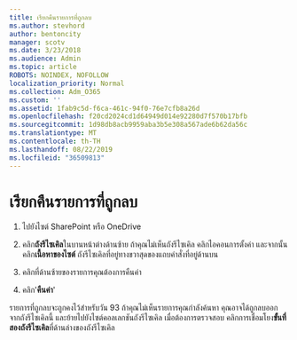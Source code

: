 ```yaml
---
title: เรียกคืนรายการที่ถูกลบ
ms.author: stevhord
author: bentoncity
manager: scotv
ms.date: 3/23/2018
ms.audience: Admin
ms.topic: article
ROBOTS: NOINDEX, NOFOLLOW
localization_priority: Normal
ms.collection: Adm_O365
ms.custom: ''
ms.assetid: 1fab9c5d-f6ca-461c-94f0-76e7cfb8a26d
ms.openlocfilehash: f20cd2024cd1d64949d014e92280d7f570b17bfb
ms.sourcegitcommit: 1d98db8acb9959aba3b5e308a567ade6b62da56c
ms.translationtype: MT
ms.contentlocale: th-TH
ms.lasthandoff: 08/22/2019
ms.locfileid: "36509813"
---
```

# <a name="restore-a-deleted-item"></a>เรียกคืนรายการที่ถูกลบ

1. ไปยังไซต์ SharePoint หรือ OneDrive
    
2. คลิก**ถังรีไซเคิล**ในบานหน้าต่างด้านซ้าย ถ้าคุณไม่เห็นถังรีไซเคิล คลิกไอคอนการตั้งค่า และจากนั้น คลิก**เนื้อหาของไซต์** ถังรีไซเคิลที่อยู่ทางขวาสุดของแถบคำสั่งที่อยู่ด้านบน
    
3. คลิกที่ด้านซ้ายของรายการคุณต้องการคืนค่า
    
4. คลิก'**คืนค่า**'
    
รายการที่ถูกลบจะถูกคงไว้สำหรับวัน 93 ถ้าคุณไม่เห็นรายการคุณกำลังค้นหา คุณอาจได้ถูกลบออกจากถังรีไซเคิลนี้ และย้ายไปยังไซต์คอลเลกชันถังรีไซเคิล เมื่อต้องการตรวจสอบ คลิกการเชื่อมโยง**ขั้นที่สองถังรีไซเคิล**ที่ด้านล่างของถังรีไซเคิล 
  

